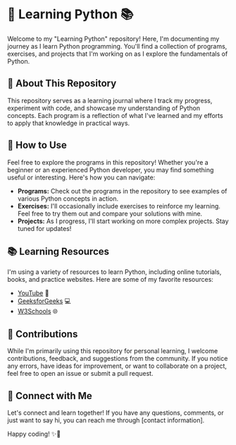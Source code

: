 # 🐍 Learning Python 📚

Welcome to my "Learning Python" repository! Here, I'm documenting my journey as I learn Python programming. You'll find a collection of programs, exercises, and projects that I'm working on as I explore the fundamentals of Python.

## 📖 About This Repository

This repository serves as a learning journal where I track my progress, experiment with code, and showcase my understanding of Python concepts. Each program is a reflection of what I've learned and my efforts to apply that knowledge in practical ways.

## 🚀 How to Use

Feel free to explore the programs in this repository! Whether you're a beginner or an experienced Python developer, you may find something useful or interesting. Here's how you can navigate:

- **Programs:** Check out the programs in the repository to see examples of various Python concepts in action.
- **Exercises:** I'll occasionally include exercises to reinforce my learning. Feel free to try them out and compare your solutions with mine.
- **Projects:** As I progress, I'll start working on more complex projects. Stay tuned for updates!

## 📚 Learning Resources

I'm using a variety of resources to learn Python, including online tutorials, books, and practice websites. Here are some of my favorite resources:

- [YouTube](https://youtube.com) 🎥
- [GeeksforGeeks](https://geeksforgeeks.org) 💻
- [W3Schools](https://w3schools.com) 🌐

## 🤝 Contributions

While I'm primarily using this repository for personal learning, I welcome contributions, feedback, and suggestions from the community. If you notice any errors, have ideas for improvement, or want to collaborate on a project, feel free to open an issue or submit a pull request.

## 💬 Connect with Me

Let's connect and learn together! If you have any questions, comments, or just want to say hi, you can reach me through [contact information].

Happy coding! ✨🐍
